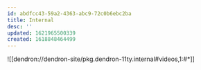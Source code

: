 ```yaml
---
id: abdfcc43-59a2-4363-abc9-72c0b6ebc2ba
title: Internal
desc: ''
updated: 1621965500339
created: 1618848464499
---
```


![[dendron://dendron-site/pkg.dendron-11ty.internal#videos,1:#*]]
